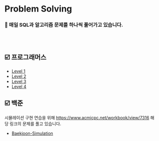 # Problem Solving
### 💭 매일 SQL과 알고리즘 문제를 하나씩 풀어가고 있습니다.

<br>
<br>

## ☑️ 프로그래머스
* [Level 1](https://github.com/ygk313/algorithm/tree/main/Programmers/Level1)
* [Level 2](https://github.com/ygk313/algorithm/tree/main/Programmers/Level2)
* [Level 3](https://github.com/ygk313/algorithm/tree/main/Programmers/Level3/SQL)
* [Level 4](https://github.com/ygk313/algorithm/tree/main/Programmers/Level4/SQL)


## ☑️ 백준
시뮬레이션 구현 연습을 위해 https://www.acmicpc.net/workbook/view/7316 해당 링크의 문제를 풀고 있습니다.
* [Baekjoon-Simulation](https://github.com/ygk313/algorithm/tree/main/Baekjoon/Simulation)
